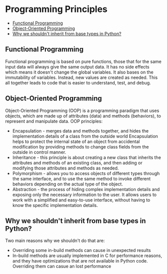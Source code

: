 # Programming Principles 
- [Functional Programming](#functional_programming)
- [Object-Oriented Programming](#oop)
- [Why we shouldn't inherit from base types in Python?](#why-we-shouldnt-inherit-from-base-types-in-python)

## Functional Programming <a name="functional_programming"></a>
Functional programming is based on pure functions, those that for the same input data will always give the same output data. It has no side effects which means it doesn't change the global variables. It also bases on the immutability of variables. Instead, new values are created as needed. This all together leads to code that is easier to understand, test, and debug.

## Object-Oriented Programming <a name="oop"></a>
Object-Oriented Programming (OOP) is a programming paradigm that uses objects, which are made up of attributes (data) and methods (behaviors), to represent and manipulate data. OOP principles: 
- Encapsulation - merges data and methods together, and hides the implementation details of a class from the outside world Encapsulation helps to protect the internal state of an object from accidental modification by providing methods to change class fields from the outside in control manner.
- Inheritance - this principle is about creating a new class that inherits the attributes and methods of an existing class, and then adding or modifying those attributes and methods as needed. 
- Polymorphism - allows you to access objects of different types through the same interface, and to use the same method to invoke different behaviors depending on the actual type of the object.
- Abstraction - the process of hiding complex implementation details and exposing only the necessary information to the user. It allows users to work with a simplified and easy-to-use interface, without having to know the specific implementation details.

## Why we shouldn't inherit from base types in Python? <a name="why_we_shouldnt_inherit_from_base_types_in_python"></a>
Two main reasons why we shouldn't do that are:
- Overriding some in-build methods can cause in unexpected results
- In-build methods are usually implemented in C for performance reasons, and they have optimizations that are not available in Python code. Overriding them can casue an lost performance